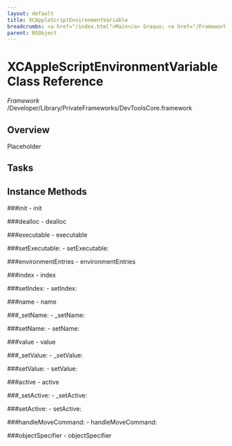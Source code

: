 ```yaml
---
layout: default
title: XCAppleScriptEnvironmentVariable
breadcrumbs: <a href="/index.html">Main</a> &raquo; <a href="/Frameworks.html">Framework</a> &raquo; <a href="/Frameworks/DevToolsCore.html">DevToolsCore</a> &raquo; XCAppleScriptEnvironmentVariable
parent: NSObject 
---
```

# XCAppleScriptEnvironmentVariable Class Reference

*Framework* /Developer/Library/PrivateFrameworks/DevToolsCore.framework

## Overview

Placeholder

## Tasks

## Instance Methods

<a name="-init"></a>
###init
    - init

<a name="-dealloc"></a>
###dealloc
    - dealloc

<a name="-executable"></a>
###executable
    - executable

<a name="-setExecutable:"></a>
###setExecutable:
    - setExecutable:

<a name="-environmentEntries"></a>
###environmentEntries
    - environmentEntries

<a name="-index"></a>
###index
    - index

<a name="-setIndex:"></a>
###setIndex:
    - setIndex:

<a name="-name"></a>
###name
    - name

<a name="-_setName:"></a>
###_setName:
    - _setName:

<a name="-setName:"></a>
###setName:
    - setName:

<a name="-value"></a>
###value
    - value

<a name="-_setValue:"></a>
###_setValue:
    - _setValue:

<a name="-setValue:"></a>
###setValue:
    - setValue:

<a name="-active"></a>
###active
    - active

<a name="-_setActive:"></a>
###_setActive:
    - _setActive:

<a name="-setActive:"></a>
###setActive:
    - setActive:

<a name="-handleMoveCommand:"></a>
###handleMoveCommand:
    - handleMoveCommand:

<a name="-objectSpecifier"></a>
###objectSpecifier
    - objectSpecifier

